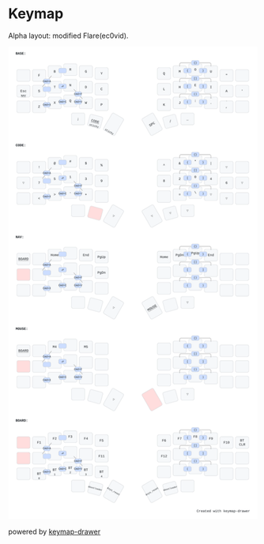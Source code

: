 # Keymap

Alpha layout: modified Flare(ec0vid).


![](draw/layout.svg)


powered by [keymap-drawer](https://github.com/caksoylar/keymap-drawer)
